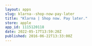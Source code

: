 ```yaml
---
layout: apps
slug: klarna--shop-now-pay-later
title: "Klarna | Shop now. Pay later."
store: apple
app_id: 1115120118
date: 2022-05-17T13:59:20Z
published: 2016-06-22T13:33:00Z
---
```

